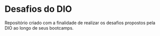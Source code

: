 # Desafios do DIO

Repositório criado com a finalidade de realizar os desafios propostos pela DIO ao longo de seus bootcamps.
